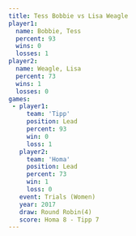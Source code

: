 ```yaml
---
title: Tess Bobbie vs Lisa Weagle
player1:            
  name: Bobbie, Tess
  percent: 93       
  wins: 0           
  losses: 1         
player2:            
  name: Weagle, Lisa
  percent: 73       
  wins: 1           
  losses: 0         
games:
 - player1:        
     team: 'Tipp'  
     position: Lead
     percent: 93   
     win: 0        
     loss: 1       
   player2:        
     team: 'Homa'  
     position: Lead
     percent: 73   
     win: 1        
     loss: 0       
   event: Trials (Women) 
   year: 2017            
   draw: Round Robin(4)  
   score: Homa 8 - Tipp 7
---
```

